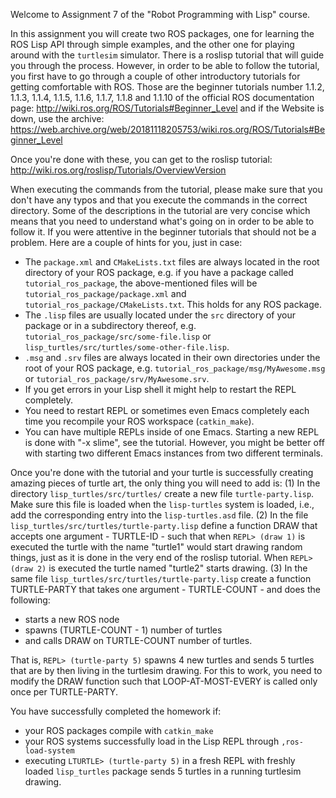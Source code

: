 Welcome to Assignment 7 of the "Robot Programming with Lisp" course.

In this assignment you will create two ROS packages, one for learning
the ROS Lisp API through simple examples, and the other one
for playing around with the `turtlesim` simulator.
There is a roslisp tutorial that will guide you through the process.
However, in order to be able to follow the tutorial, you first have to
go through a couple of other introductory tutorials for getting comfortable
with ROS. Those are the beginner tutorials number
1.1.2, 1.1.3, 1.1.4, 1.1.5, 1.1.6, 1.1.7, 1.1.8 and 1.1.10
of the official ROS documentation page:
http://wiki.ros.org/ROS/Tutorials#Beginner_Level
and if the Website is down, use the archive:
https://web.archive.org/web/20181118205753/wiki.ros.org/ROS/Tutorials#Beginner_Level

Once you're done with these, you can get to the roslisp tutorial:
http://wiki.ros.org/roslisp/Tutorials/OverviewVersion

When executing the commands from the tutorial, please make sure that you
don't have any typos and that you execute the commands in the correct directory.
Some of the descriptions in the tutorial are very concise which means
that you need to understand what's going on in order to be able to follow it.
If you were attentive in the beginner tutorials that should not be a problem.
Here are a couple of hints for you, just in case:
 - The `package.xml` and `CMakeLists.txt` files are always located in the
   root directory of your ROS package, e.g. if you have a package called
   `tutorial_ros_package`, the above-mentioned files will be
   `tutorial_ros_package/package.xml` and `tutorial_ros_package/CMakeLists.txt`.
   This holds for any ROS package.
 - The `.lisp` files are usually located under the `src` directory of your package
   or in a subdirectory thereof, e.g. `tutorial_ros_package/src/some-file.lisp`
   or `lisp_turtles/src/turtles/some-other-file.lisp`.
 - `.msg` and `.srv` files are always located in their own directories
   under the root of your ROS package, e.g. `tutorial_ros_package/msg/MyAwesome.msg`
   or `tutorial_ros_package/srv/MyAwesome.srv`.
 - If you get errors in your Lisp shell it might help to restart the REPL completely.
 - You need to restart REPL or sometimes even Emacs completely each time you
   recompile your ROS workspace (`catkin_make`).
 - You can have multiple REPLs inside of one Emacs. Starting a new REPL is done
   with "<Alt>-x slime", see the tutorial. However, you might be better off
   with starting two different Emacs instances from two different terminals.

Once you're done with the tutorial and your turtle is successfully creating
amazing pieces of turtle art, the only thing you will need to add is:
(1) In the directory `lisp_turtles/src/turtles/` create a new file `turtle-party.lisp`.
    Make sure this file is loaded when the `lisp-turtles` system is loaded, i.e.,
    add the corresponding entry into the `lisp-turtles.asd` file.
(2) In the file `lisp_turtles/src/turtles/turtle-party.lisp` define a function
    DRAW that accepts one argument - TURTLE-ID - such that when
    `REPL> (draw 1)` is executed the turtle with the name "turtle1" would start
    drawing random things, just as it is done in the very end of the roslisp tutorial.
    When `REPL> (draw 2)` is executed the turtle named "turtle2" starts drawing.
(3) In the same file `lisp_turtles/src/turtles/turtle-party.lisp`
    create a function TURTLE-PARTY that takes one argument - TURTLE-COUNT -
    and does the following:
   * starts a new ROS node
   * spawns (TURTLE-COUNT - 1) number of turtles
   * and calls DRAW on TURTLE-COUNT number of turtles.
 
That is, `REPL> (turtle-party 5)` spawns 4 new turtles and sends 5 turtles
that are by then living in the turtlesim drawing.
For this to work, you need to modify the DRAW function such that
LOOP-AT-MOST-EVERY is called only once per TURTLE-PARTY.

You have successfully completed the homework if:
- your ROS packages compile with `catkin_make`
- your ROS systems successfully load in the Lisp REPL through `,ros-load-system`
- executing `LTURTLE> (turtle-party 5)` in a fresh REPL with freshly loaded
  `lisp_turtles` package sends 5 turtles in a running turtlesim drawing.

